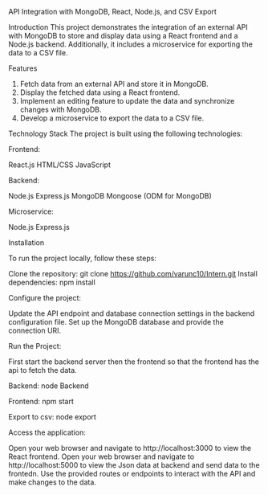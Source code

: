 API Integration with MongoDB, React, Node.js, and CSV Export


Introduction
This project demonstrates the integration of an external API with MongoDB to store and display data using a React frontend and a Node.js backend. Additionally, it includes a microservice for exporting the data to a CSV file.


Features
1) Fetch data from an external API and store it in MongoDB.
2) Display the fetched data using a React frontend.
3) Implement an editing feature to update the data and synchronize changes with MongoDB.
4) Develop a microservice to export the data to a CSV file.


Technology Stack
The project is built using the following technologies:

Frontend:

React.js
HTML/CSS
JavaScript


Backend:

Node.js
Express.js
MongoDB
Mongoose (ODM for MongoDB)


Microservice:

Node.js
Express.js


Installation

To run the project locally, follow these steps:

Clone the repository: git clone https://github.com/varunc10/Intern.git
Install dependencies: npm install


Configure the project:

Update the API endpoint and database connection settings in the backend configuration file.
Set up the MongoDB database and provide the connection URI.


Run the Project:

First start the backend server then the frontend so that the frontend has the api to fetch the data.

Backend: node Backend

Frontend: npm start

Export to csv: node export


Access the application:

Open your web browser and navigate to http://localhost:3000 to view the React frontend.
Open your web browser and navigate to http://localhost:5000 to view the Json data at backend and send data to the frontedn.
Use the provided routes or endpoints to interact with the API and make changes to the data.
